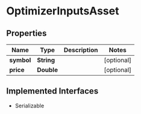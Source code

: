 

# OptimizerInputsAsset


## Properties

Name | Type | Description | Notes
------------ | ------------- | ------------- | -------------
**symbol** | **String** |  |  [optional]
**price** | **Double** |  |  [optional]


## Implemented Interfaces

* Serializable


